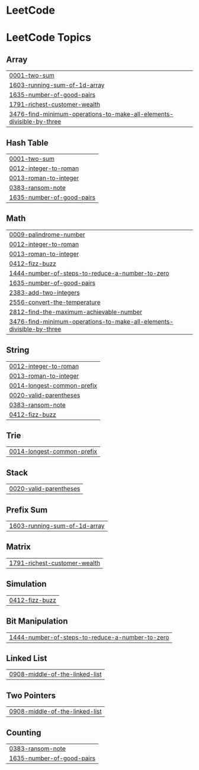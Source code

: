 # LeetCode
<!---LeetCode Topics Start-->
# LeetCode Topics
## Array
|  |
| ------- |
| [0001-two-sum](https://github.com/tokgozr/LeetCode/tree/master/0001-two-sum) |
| [1603-running-sum-of-1d-array](https://github.com/tokgozr/LeetCode/tree/master/1603-running-sum-of-1d-array) |
| [1635-number-of-good-pairs](https://github.com/tokgozr/LeetCode/tree/master/1635-number-of-good-pairs) |
| [1791-richest-customer-wealth](https://github.com/tokgozr/LeetCode/tree/master/1791-richest-customer-wealth) |
| [3476-find-minimum-operations-to-make-all-elements-divisible-by-three](https://github.com/tokgozr/LeetCode/tree/master/3476-find-minimum-operations-to-make-all-elements-divisible-by-three) |
## Hash Table
|  |
| ------- |
| [0001-two-sum](https://github.com/tokgozr/LeetCode/tree/master/0001-two-sum) |
| [0012-integer-to-roman](https://github.com/tokgozr/LeetCode/tree/master/0012-integer-to-roman) |
| [0013-roman-to-integer](https://github.com/tokgozr/LeetCode/tree/master/0013-roman-to-integer) |
| [0383-ransom-note](https://github.com/tokgozr/LeetCode/tree/master/0383-ransom-note) |
| [1635-number-of-good-pairs](https://github.com/tokgozr/LeetCode/tree/master/1635-number-of-good-pairs) |
## Math
|  |
| ------- |
| [0009-palindrome-number](https://github.com/tokgozr/LeetCode/tree/master/0009-palindrome-number) |
| [0012-integer-to-roman](https://github.com/tokgozr/LeetCode/tree/master/0012-integer-to-roman) |
| [0013-roman-to-integer](https://github.com/tokgozr/LeetCode/tree/master/0013-roman-to-integer) |
| [0412-fizz-buzz](https://github.com/tokgozr/LeetCode/tree/master/0412-fizz-buzz) |
| [1444-number-of-steps-to-reduce-a-number-to-zero](https://github.com/tokgozr/LeetCode/tree/master/1444-number-of-steps-to-reduce-a-number-to-zero) |
| [1635-number-of-good-pairs](https://github.com/tokgozr/LeetCode/tree/master/1635-number-of-good-pairs) |
| [2383-add-two-integers](https://github.com/tokgozr/LeetCode/tree/master/2383-add-two-integers) |
| [2556-convert-the-temperature](https://github.com/tokgozr/LeetCode/tree/master/2556-convert-the-temperature) |
| [2812-find-the-maximum-achievable-number](https://github.com/tokgozr/LeetCode/tree/master/2812-find-the-maximum-achievable-number) |
| [3476-find-minimum-operations-to-make-all-elements-divisible-by-three](https://github.com/tokgozr/LeetCode/tree/master/3476-find-minimum-operations-to-make-all-elements-divisible-by-three) |
## String
|  |
| ------- |
| [0012-integer-to-roman](https://github.com/tokgozr/LeetCode/tree/master/0012-integer-to-roman) |
| [0013-roman-to-integer](https://github.com/tokgozr/LeetCode/tree/master/0013-roman-to-integer) |
| [0014-longest-common-prefix](https://github.com/tokgozr/LeetCode/tree/master/0014-longest-common-prefix) |
| [0020-valid-parentheses](https://github.com/tokgozr/LeetCode/tree/master/0020-valid-parentheses) |
| [0383-ransom-note](https://github.com/tokgozr/LeetCode/tree/master/0383-ransom-note) |
| [0412-fizz-buzz](https://github.com/tokgozr/LeetCode/tree/master/0412-fizz-buzz) |
## Trie
|  |
| ------- |
| [0014-longest-common-prefix](https://github.com/tokgozr/LeetCode/tree/master/0014-longest-common-prefix) |
## Stack
|  |
| ------- |
| [0020-valid-parentheses](https://github.com/tokgozr/LeetCode/tree/master/0020-valid-parentheses) |
## Prefix Sum
|  |
| ------- |
| [1603-running-sum-of-1d-array](https://github.com/tokgozr/LeetCode/tree/master/1603-running-sum-of-1d-array) |
## Matrix
|  |
| ------- |
| [1791-richest-customer-wealth](https://github.com/tokgozr/LeetCode/tree/master/1791-richest-customer-wealth) |
## Simulation
|  |
| ------- |
| [0412-fizz-buzz](https://github.com/tokgozr/LeetCode/tree/master/0412-fizz-buzz) |
## Bit Manipulation
|  |
| ------- |
| [1444-number-of-steps-to-reduce-a-number-to-zero](https://github.com/tokgozr/LeetCode/tree/master/1444-number-of-steps-to-reduce-a-number-to-zero) |
## Linked List
|  |
| ------- |
| [0908-middle-of-the-linked-list](https://github.com/tokgozr/LeetCode/tree/master/0908-middle-of-the-linked-list) |
## Two Pointers
|  |
| ------- |
| [0908-middle-of-the-linked-list](https://github.com/tokgozr/LeetCode/tree/master/0908-middle-of-the-linked-list) |
## Counting
|  |
| ------- |
| [0383-ransom-note](https://github.com/tokgozr/LeetCode/tree/master/0383-ransom-note) |
| [1635-number-of-good-pairs](https://github.com/tokgozr/LeetCode/tree/master/1635-number-of-good-pairs) |
<!---LeetCode Topics End-->